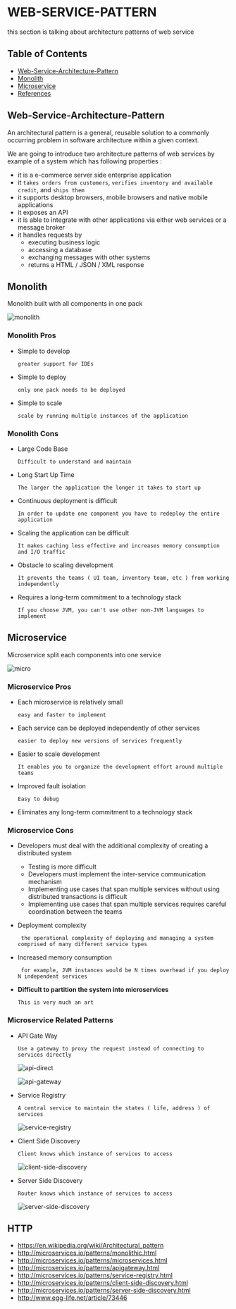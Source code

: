 # WEB-SERVICE-PATTERN
this section is talking about architecture patterns of web service

## Table of Contents
- [Web-Service-Architecture-Pattern](#Web-Service-Architecture-Pattern)
- [Monolith](#Monolith)
- [Microservice](#Microservice)
- [References](#References)

## Web-Service-Architecture-Pattern
An architectural pattern is a general, reusable solution to a commonly occurring problem in software architecture within a given context.

We are going to introduce two architecture patterns of web services by example of a system which has following properties :

- it is a  e-commerce server side enterprise application
- it `takes orders from customers`, `verifies inventory and available credit`, and `ships them`
- it supports desktop browsers, mobile browsers and native mobile applications
- it exposes an API
- it is able to integrate with other applications via either web services or a message broker
- it handles requests by
  - executing business logic
  - accessing a database
  - exchanging messages with other systems
  - returns a HTML / JSON / XML response

## Monolith
Monolith built with all components in one pack

![monolith](./images/monolith-00.jpg)

### Monolith Pros
- Simple to develop

      greater support for IDEs

- Simple to deploy

      only one pack needs to be deployed

- Simple to scale

      scale by running multiple instances of the application

### Monolith Cons
- Large Code Base


      Difficult to understand and maintain
      

- Long Start Up Time


      The larger the application the longer it takes to start up


- Continuous deployment is difficult


      In order to update one component you have to redeploy the entire application


- Scaling the application can be difficult


      It makes caching less effective and increases memory consumption and I/O traffic


- Obstacle to scaling development


      It prevents the teams ( UI team, inventory team, etc ) from working independently


- Requires a long-term commitment to a technology stack


      If you choose JVM, you can't use other non-JVM languages to implement


## Microservice
Microservice split each components into one service

![micro](./images/micro-00.jpg)

### Microservice Pros
- Each microservice is relatively small


      easy and faster to implement

- Each service can be deployed independently of other services


      easier to deploy new versions of services frequently

- Easier to scale development


      It enables you to organize the development effort around multiple teams

- Improved fault isolation


      Easy to debug

- Eliminates any long-term commitment to a technology stack

### Microservice Cons

- Developers must deal with the additional complexity of creating a distributed system

  - Testing is more difficult
  - Developers must implement the inter-service communication mechanism
  - Implementing use cases that span multiple services without using distributed transactions is difficult
  - Implementing use cases that span multiple services requires careful coordination between the teams


- Deployment complexity


       the operational complexity of deploying and managing a system comprised of many different service types

- Increased memory consumption


       for example, JVM instances would be N times overhead if you deploy N independent services

- **Difficult to partition the system into microservices**


      This is very much an art

### Microservice Related Patterns

- API Gate Way


      Use a gateway to proxy the request instead of connecting to services directly

  ![api-direct](./images/api-gateway-00.jpg)

  ![api-gateway](./images/api-gateway-01.jpg)

- Service Registry


      A central service to maintain the states ( life, address ) of services

  ![service-registry](./images/service-registry-00.jpg)

- Client Side Discovery


      Client knows which instance of services to access

  ![client-side-discovery](http://microservices.io/i/servicediscovery/client-side-discovery.jpg)

- Server Side Discovery


      Router knows which instance of services to access

  ![server-side-discovery](http://microservices.io/i/servicediscovery/server-side-discovery.jpg)

## HTTP
- https://en.wikipedia.org/wiki/Architectural_pattern
- http://microservices.io/patterns/monolithic.html
- http://microservices.io/patterns/microservices.html
- http://microservices.io/patterns/apigateway.html
- http://microservices.io/patterns/service-registry.html
- http://microservices.io/patterns/client-side-discovery.html
- http://microservices.io/patterns/server-side-discovery.html
- http://www.egg-life.net/article/73446
